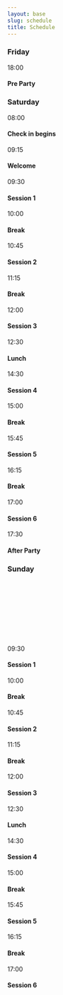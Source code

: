 ```yaml
---
layout: base
slug: schedule
title: Schedule
---
```


<div class="row">
  <div class="span4">
    <h3>Friday</h3>
    <div class="row">
      <time class="span1">18:00</time>
      <div class="span3">
        <h4>Pre Party</h4>
      </div>
    </div>
  </div>

  <div class="span4">
    <h3>Saturday</h3>
    <div class="row">
      <time class="span1">08:00</time>
      <div class="span3">
        <h4>Check in begins</h4>
      </div>
    </div>
    <div class="row">
      <time class="span1">09:15</time>
      <div class="span3">
        <h4>Welcome</h4>
      </div>
    </div>
    <div class="row">
      <time class="span1">09:30</time>
      <div class="span3">
        <h4>Session 1</h4>
      </div>
    </div>
    <div class="row break">
      <time class="span1">10:00</time>
      <div class="span3">
        <h4>Break</h4>
      </div>
    </div>
    <div class="row">
      <time class="span1">10:45</time>
      <div class="span3">
        <h4>Session 2</h4>
      </div>
    </div>
    <div class="row break">
      <time class="span1">11:15</time>
      <div class="span3">
        <h4>Break</h4>
      </div>
    </div>
    <div class="row">
      <time class="span1">12:00</time>
      <div class="span3">
        <h4>Session 3</h4>
      </div>
    </div>
    <div class="row break">
      <time class="span1">12:30</time>
      <div class="span3">
        <h4>Lunch</h4>
      </div>
    </div>
    <div class="row">
      <time class="span1">14:30</time>
      <div class="span3">
        <h4>Session 4</h4>
      </div>
    </div>
    <div class="row break">
      <time class="span1">15:00</time>
      <div class="span3">
        <h4>Break</h4>
      </div>
    </div>
    <div class="row">
      <time class="span1">15:45</time>
      <div class="span3">
        <h4>Session 5</h4>
      </div>
    </div>
    <div class="row break">
      <time class="span1">16:15</time>
      <div class="span3">
        <h4>Break</h4>
      </div>
    </div>
    <div class="row">
      <time class="span1">17:00</time>
      <div class="span3">
        <h4>Session 6</h4>
      </div>
    </div>
    <div class="row break">
      <time class="span1">17:30</time>
      <div class="span3">
        <h4>After Party</h4>
      </div>
    </div>
  </div>

  <div class="span4">
    <h3>Sunday</h3>
    <div class="row">
      <time class="span1">&nbsp;</time>
      <div class="span3">
        <h4>&nbsp;</h4>
      </div>
    </div>
    <div class="row">
      <time class="span1">&nbsp;</time>
      <div class="span3">
        <h4>&nbsp;</h4>
      </div>
    </div>
    <div class="row">
      <time class="span1">09:30</time>
      <div class="span3">
        <h4>Session 1</h4>
      </div>
    </div>
    <div class="row break">
      <time class="span1">10:00</time>
      <div class="span3">
        <h4>Break</h4>
      </div>
    </div>
    <div class="row">
      <time class="span1">10:45</time>
      <div class="span3">
        <h4>Session 2</h4>
      </div>
    </div>
    <div class="row break">
      <time class="span1">11:15</time>
      <div class="span3">
        <h4>Break</h4>
      </div>
    </div>
    <div class="row">
      <time class="span1">12:00</time>
      <div class="span3">
        <h4>Session 3</h4>
      </div>
    </div>
    <div class="row break">
      <time class="span1">12:30</time>
      <div class="span3">
        <h4>Lunch</h4>
      </div>
    </div>
    <div class="row">
      <time class="span1">14:30</time>
      <div class="span3">
        <h4>Session 4</h4>
      </div>
    </div>
    <div class="row break">
      <time class="span1">15:00</time>
      <div class="span3">
        <h4>Break</h4>
      </div>
    </div>
    <div class="row">
      <time class="span1">15:45</time>
      <div class="span3">
        <h4>Session 5</h4>
      </div>
    </div>
    <div class="row break">
      <time class="span1">16:15</time>
      <div class="span3">
        <h4>Break</h4>
      </div>
    </div>
    <div class="row">
      <time class="span1">17:00</time>
      <div class="span3">
        <h4>Session 6</h4>
      </div>
    </div>
  </div>
</div>
